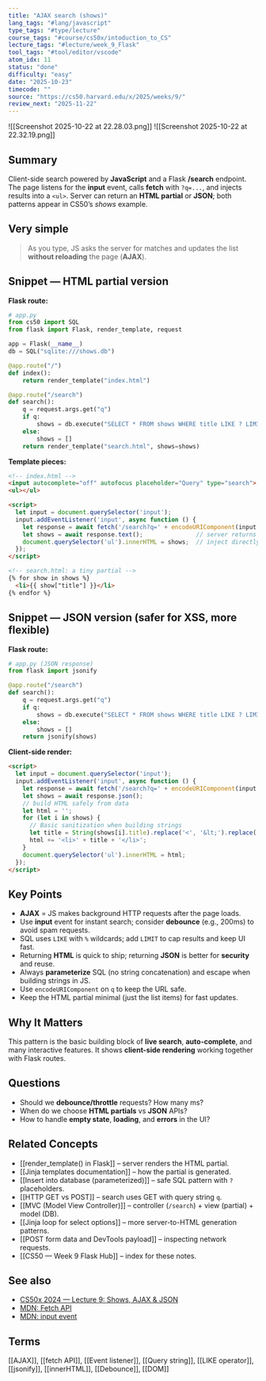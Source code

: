 ```yaml
---
title: "AJAX search (shows)"
lang_tags: "#lang/javascript"
type_tags: "#type/lecture"
course_tags: "#course/cs50x/intoduction_to_CS"
lecture_tags: "#lecture/week_9_Flask"
tool_tags: "#tool/editor/vscode"
atom_idx: 11
status: "done"
difficulty: "easy"
date: "2025-10-23"
timecode: ""
source: "https://cs50.harvard.edu/x/2025/weeks/9/"
review_next: "2025-11-22"
---
```

![[Screenshot 2025-10-22 at 22.28.03.png]]
![[Screenshot 2025-10-22 at 22.32.19.png]]
## Summary
Client-side search powered by **JavaScript** and a Flask **/search** endpoint. The page listens for the **input** event, calls **fetch** with `?q=...`, and injects results into a `<ul>`. Server can return an **HTML partial** or **JSON**; both patterns appear in CS50’s *shows* example.

## Very simple
> As you type, JS asks the server for matches and updates the list **without reloading** the page (**AJAX**).

## Snippet — HTML partial version
**Flask route:**
```python
# app.py
from cs50 import SQL
from flask import Flask, render_template, request

app = Flask(__name__)
db = SQL("sqlite:///shows.db")

@app.route("/")
def index():
    return render_template("index.html")

@app.route("/search")
def search():
    q = request.args.get("q")
    if q:
        shows = db.execute("SELECT * FROM shows WHERE title LIKE ? LIMIT 50", "%" + q + "%")
    else:
        shows = []
    return render_template("search.html", shows=shows)
```

**Template pieces:**
```html
<!-- index.html -->
<input autocomplete="off" autofocus placeholder="Query" type="search">
<ul></ul>

<script>
  let input = document.querySelector('input');
  input.addEventListener('input', async function () {
    let response = await fetch('/search?q=' + encodeURIComponent(input.value));
    let shows = await response.text();               // server returns HTML <li>…</li>…
    document.querySelector('ul').innerHTML = shows;  // inject directly
  });
</script>
```
```html
<!-- search.html: a tiny partial -->
{% for show in shows %}
  <li>{{ show["title"] }}</li>
{% endfor %}
```

## Snippet — JSON version (safer for XSS, more flexible)
**Flask route:**
```python
# app.py (JSON response)
from flask import jsonify

@app.route("/search")
def search():
    q = request.args.get("q")
    if q:
        shows = db.execute("SELECT * FROM shows WHERE title LIKE ? LIMIT 50", "%" + q + "%")
    else:
        shows = []
    return jsonify(shows)
```

**Client-side render:**
```html
<script>
  let input = document.querySelector('input');
  input.addEventListener('input', async function () {
    let response = await fetch('/search?q=' + encodeURIComponent(input.value));
    let shows = await response.json();
    // build HTML safely from data
    let html = '';
    for (let i in shows) {
      // Basic sanitization when building strings
      let title = String(shows[i].title).replace('<', '&lt;').replace('&', '&amp;');
      html += '<li>' + title + '</li>';
    }
    document.querySelector('ul').innerHTML = html;
  });
</script>
```

## Key Points
- **AJAX** = JS makes background HTTP requests after the page loads.
- Use **input** event for instant search; consider **debounce** (e.g., 200ms) to avoid spam requests.
- SQL uses `LIKE` with `%` wildcards; add `LIMIT` to cap results and keep UI fast.
- Returning **HTML** is quick to ship; returning **JSON** is better for **security** and reuse.
- Always **parameterize** SQL (no string concatenation) and escape when building strings in JS.
- Use `encodeURIComponent` on `q` to keep the URL safe.
- Keep the HTML partial minimal (just the list items) for fast updates.

## **Why It Matters**
This pattern is the basic building block of **live search**, **auto-complete**, and many interactive features. It shows **client-side rendering** working together with Flask routes.

## Questions
- Should we **debounce/throttle** requests? How many ms?
- When do we choose **HTML partials** vs **JSON** APIs?
- How to handle **empty state**, **loading**, and **errors** in the UI?

## Related Concepts
- [[render_template() in Flask]] – server renders the HTML partial.
- [[Jinja templates documentation]] – how the partial is generated.
- [[Insert into database (parameterized)]] – safe SQL pattern with `?` placeholders.
- [[HTTP GET vs POST]] – search uses GET with query string `q`.
- [[MVC (Model View Controller)]] – controller (`/search`) + view (partial) + model (DB).
- [[Jinja loop for select options]] – more server-to-HTML generation patterns.
- [[POST form data and DevTools payload]] – inspecting network requests.
- [[CS50 — Week 9 Flask Hub]] – index for these notes.

## See also
- [CS50x 2024 — Lecture 9: Shows, AJAX & JSON](https://cs50.harvard.edu/x/2024/notes/9/)
- [MDN: Fetch API](https://developer.mozilla.org/docs/Web/API/Fetch_API)
- [MDN: input event](https://developer.mozilla.org/docs/Web/API/HTMLElement/input_event)

## Terms
[[AJAX]], [[fetch API]], [[Event listener]], [[Query string]], [[LIKE operator]], [[jsonify]], [[innerHTML]], [[Debounce]], [[DOM]]

